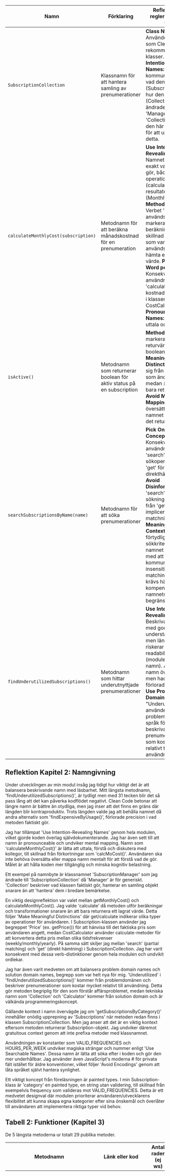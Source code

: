 | Namn | Förklaring | Reflektion och regler från Clean Code |
|------|------------|---------------------------------------|
| `SubscriptionCollection`| Klassnamn för att hantera samling av prenumerationer | **Class Names:** Använder substantiv som Clean Code rekommenderar för klasser. **Use Intention-Revealing Names:** Namnet kommunicerar både vad den innehåller (Subscriptions) och hur den organiseras (Collection). Namnet ändrades från 'Manager' till 'Collection' under den här processen för att uppnå just detta.|
| `calculateMonthlyCost(subscription)` | Metodnamn för att beräkna månadskostnad för en prenumeration | **Use Intention-Revealing Names:** Namnet talar om exakt vad metoden gör, både operationen (calculate) och resultatet (MonthlyCost). **Method Names:** Verbet 'calculate' används här för att markera att det är en beräkning, till skillnad från 'get' som vanligtvis används för att hämta ett lagrat värde. **Pick One Word per Concept:** Konsekvent användning av 'calculate' för alla kostnadsberäkningar i klassen CostCalculator. **Use Pronounceable Names:** Lätt att uttala och diskutera. |
| `isActive()` | Metodnamn som returnerar boolean för aktiv status på en subscription| **Method Names:** 'is' markerar att returvärdet är boolean. **Make Meaningful Distinctions:** Skiljer sig från `activate()` som ändrar status, medan `isActive()` bara returnerar den. **Avoid Mental Mapping:** Ingen översättning behövs, namnet talar om vad det returnerar. |
| `searchSubscriptionsByName(name)` | Metodnamn för att söka prenumerationer | **Pick One Word per Concept:** Konsekvent användning av 'search' för sökoperationer och 'get' för direkthämtning. **Avoid Disinformation:** 'search' indikerar sökning till skillnad från 'get' som skulle implicera en exakt matchning. **Add Meaningful Context:** 'ByName' förtydligar sökkriteriet men namnet misslyckas med att kommunicera case-insensitive partial matching. JSDoc krävs här för att kompensera för namnets begränsningar. |
| `findUnderutilizedSubscriptions()` | Metodnamn som hittar underutnyttjade prenumerationer | **Use Intention-Revealing Names:** Beskrivande namn med god understandability men längden riskerar att ge sämre readability (modulens längsta namn). Alternativa namn övervägdes men hade lett till förlorad precision. **Use Problem Domain Names:** "Underutilized" använder problemdomänens språk för att beskriva prenumerationer som kostar mycket relativt till användning. |


## Reflektion Kapitel 2: Namngivning
Under utvecklingen av min modul insåg jag tidigt hur viktigt det är att balansera beskrivande namn med läsbarhet. Mitt längsta metodnamn, 'findUnderutilizedSubscriptions()', är tydligt men med 31 tecken blir det så pass lång att det kan påverka kodflödet negativt. Clean Code betonar att längre namn är bättre än otydliga, men jag inser att det finns en gräns där längden blir kontraproduktiv. Trots längden valde jag att behålla namnet då andra alternativ som 'findExpensiveByUsage()', förlorade precision i vad metoden faktiskt gör.

Jag har tillämpat 'Use Intention-Revealing Names' genom hela modulen, vilket gjorde koden överlag självdokumenterande. Jag har även sett till att namn är pronounceable och undviker mental mapping. Namn som 'calculateMonthlyCost()' är lätta att uttala, förstå och diskutera med kollegor, till skillnad från förkortningar som 'calcMoCost()'. Användaren ska inte behöva översätta eller mappa namn mentalt för att förstå vad de gör. Målet är att hålla koden mer tillgänglig och minska kognitiv belastning.

Ett exempel på namnbyte är klassnamnet 'SubscriptionManager' som jag ändrade till 'SubscriptionCollection' då 'Manager' är för generiskt. 'Collection' beskriver vad klassen faktiskt gör, hanterar en samling objekt snarare än att 'hantera' dem i bredare bemärkelse.

En viktig designreflektion var valet mellan getMonthlyCost() och calculateMonthlyCost(). Jag valde 'calculate' då metoden utför beräkningar och transformationer snarare än att bara returnera ett lagrat värde. Detta följer 'Make Meaningful Distinctions' där get/calculate indikerar olika typer av operationer för användaren. I Subscription-klassen använder jag begreppet 'Price' (ex. getPrice()) för att hänvisa till det faktiska pris som användaren angett, medan CostCalculator använder calculate-metoder för att konvertera detta pris mellan olika tidsfrekvenser (weekly/monthly/yearly). På samma sätt skiljer jag mellan 'search' (partial matching) och 'get' (direkt hämtning) i SubscriptionCollection. Jag har varit konsekvent med dessa verb-distinktioner genom hela modulen och undvikit ordlekar.

Jag har även varit medveten om att balansera problem domain names och solution domain names, begrepp som var helt nya för mig. 'Underutilized' i 'findUnderutilizedSubscriptions()' kommer från problemdomänen och beskriver prenumerationer som kostar mycket relativt till användning. Detta gör metoden begriplig för den som förstår affärsproblemet, medan tekniska namn som 'Collection' och 'Calculator' kommer från solution domain och är välkända programmeringskoncept.

Gällande kontext i namn övervägde jag om 'getSubscriptionsByCategory()' innehåller onödig upprepning av 'Subscriptions' när metoden redan finns i klassen SubscriptionCollection. Men jag anser att det är en viktig kontext eftersom metoden returnerar Subscription-objekt. Jag undviker däremot gratuitous context genom att inte prefixa metoder med klassnamnet.

Användningen av konstanter som VALID_FREQUENCIES och HOURS_PER_WEEK undviker magiska strängar och nummer enligt 'Use Searchable Names'. Dessa namn är lätta att söka efter i koden och gör den mer underhållbar. Jag använder även JavaScript's moderna # för privata fält istället för äldre konventioner, vilket följer 'Avoid Encodings' genom att låta språket självt hantera synlighet.

Ett viktigt koncept från föreläsningen är painted types. I min Subscription-klass är 'category' en painted type, en string utan validering, till skillnad från exempelvis frequency som valideras mot VALID_FREQUENCIES. Detta är ett medvetet designval där modulen prioriterar användaren/utvecklarens flexibilitet att kunna skapa egna kategorier efter sina önskemål och överlåter till användaren att implementera riktiga typer vid behov.



## Tabell 2: Funktioner (Kapitel 3)

De 5 längsta metoderna ur totalt 29 publika metoder. 

| Metodnamn | Länk eller kod | Antal rader (ej ws) | Reflektion |
|-----------|----------------|---------------------|------------|
| `findUnderutilizedSubscriptions()` | [src/UsageAnalyzer.js](src/UsageAnalyzer.js#L33) | 18 | **Do One Thing:** Metoden bryter mot regeln genom att filtrera, beräkna och bygga resultat. **Förslag:** Dela upp i 3 privata metoder (`#filterUsable`, `#calculateCosts`, `#buildResults`). **Valt:** Behålla for-loop för tydligare flöde av komplex logik.  **Small Functions:** Metoden är nära Clean Code's gräns på max 20 rader, men ändå inom gränsen för vad som är acceptabelt. **Function Arguments:** Triadic vilket är problematiskt enligt Clean Code. Designvalet att inte injicera costCalculator via konstruktorn beror på att inte alla metoder i UsageAnalyzer behöver den och skulle få onödigt beroende. Trade-offen är att denna metod blir triadic, men varje metod är explicit om sina beroenden. **Command Query Separation:** Är en ren query utan sidoeffekter. |
| `calculateHourlyCost()`, `calculateMonthlyCost()`, `calculateYearlyCost()`, `calculateWeeklyCost()` | [src/CostCalculator.js](src/CostCalculator.js#L46) | 15, 12, 12, 12 | **Do One Thing:** Varje metod har ett tydligt ansvar - konvertera till specifik tidsfrekvens. **Function Arguments:** Monadic vilket är bra enligt Clean Code. **Structured Programming:** Använder flera returns istället för en exit point, vilket gör koden plattare och mer lättläst än djupt nästlade if/else-block. **Don't Repeat Yourself:** Duplicerad struktur mellan metoderna men med olika konverteringskunskap. **Förslag:** Extrahera till generisk metod `#convertCost(subscription, targetFrequency)`. **Valt:** Behålla separata metoder eftersom varje innehåller unik konverteringskunskap och en generisk lösning skulle skapa onödig komplexitet. |
| `constructor (Subscription)` | [src/Subscription.js](src/Subscription.js#L31) | 11 | **Do One Thing:** Konstruktorn initialiserar och validerar. **Function Arguments:** Polyadic (4 parametrar varav en med default) vilket inte är optimalt. **Förslag:** Configuration object `new Subscription({ name, price, frequency, category })` för att minska till 1 argument. **Valt:** Parameter-lista för enkelhet och tydlig ordning i denna modulstorlek. **Prefer Exceptions to Returning Error Codes:** Följer 'fail fast' genom att validera alla inputs och kastar exceptions före initialisering, vilket säkerställer att systemet endast innehåller giltiga Subscription-objekt. |
| `analyzeCostPerHour()` | [src/UsageAnalyzer.js](src/UsageAnalyzer.js#L17) | 6 | **Do One Thing:** Gör en sak - analyserar kostnad per timme. **Function Arguments:** Dyadic vilket är acceptabelt. **Förslag:** Injicera costCalculator via konstruktor. **Valt:** Parameter-passing för att hålla UsageAnalyzer oberoende av calculator för metoder som inte behöver den. **Prefer Exceptions to Returning Error Codes:** Kastar exception vid division med noll istället för att returnera felkod. **Command Query Separation:** Ren query utan sidoeffekter. |
| `addUsageHours()` | [src/Subscription.js](src/Subscription.js#L129) | 6 | **Do One Thing:** Gör en sak - lägger till timmar med validering. **Function Arguments:** Monadic vilket är acceptabelt. **Command Query Separation:** Är ett command som ändrar state utan att returnera värde, vilket följer CQS korrekt. **Have No Side Effects:** Tack vare det tydliga namnet (`add`) räknas state-förändringen inte som sidoeffekt eftersom metoden gör vad namnet lovar. **Prefer Exceptions to Returning Error Codes:** Kastar exception vid negativa värden istället för att returnera felkod. |


## Reflektion Kapitel 3: Funktioner
Under arbetet med modulen visade sig principerna ’Do One Thing’ och ’Small functions’ vara väldigt utmanande och tvingade mig att omvärdera hur jag tänker kring metodansvar. Överlag tycker jag att jag lyckats hålla ner komplexiteten och storleken på mina metoder men jag har några enstaka exempel som bryter mot detta, se tabell 2. Det fanns även några metoder jag funderade över, exempelvis 'calculateMonthlyCost()', som kan tyckas bryta mot 'Do One Thing' då den innehåller flera beräkningar. Men jag valde att behålla den då metodens logiska ansvar är en sak: att beräkna månadskostnaden och namnet reflekterar detta. If-satserna är implementationsdetaljer för att hantera olika frekvenser. Att dela upp metoden skulle göra koden svårare att läsa. Metoderna använder if/else-kedjor istället för switch-satser eftersom det bara finns två till tre fall att hantera, och if/else ger bättre läsbarhet för denna enkla logik.

Jag arbetade medvetet med abstraktionsnivåer genom att använda privata hjälpmetoder. I `calculateCostByCategory()` delegerar jag till `#filterActiveSubscriptions()` och `#groupCostsByCategory()` vilket håller den publika metoden på hög abstraktionsnivå medan hjälpmetoderna hanterar detaljer. På samma sätt använder `searchSubscriptionsByName()` den privata metoden `#matchesName()` för att hantera den lågnivålogiken med toLowerCase() och includes(). Detta följer principen om att läsa kod från topp till botten där användaren ser först vad som händer på hög nivå, sedan kan de välja att fördjupa sig i implementationen.

En princip jag tillämpat genom hela modulen är Command Query Separation (CQS). Metoder som `activate()` och `addUsageHours()` är kommandon som ändrar state utan att returnera värden, medan `isActive()` och alla calculate-metoder är queries som returnerar värden utan att ändra state. Detta gjorde koden mer förutsägbar. Det enda undantaget är `removeSubscription()` som returnerar boolean för att indikera om borttagningen lyckades, ett aktivt val för att öka användbarheten.

En viktig insikt var min refaktorering av findUnusedSubscriptions() från for-loop med push till filter(). Detta gav både kortare kod och högre abstraktionsnivå. För findUnderutilizedSubscriptions() som har liknande problematik övervägde jag method chaining men insåg att ett 'tåg' av filter().map().filter() skulle dölja den komplexa logiken där. For-loopen gör det tydligt att metoden både filtrerar och beräknar. Detta var en avvägning mellan högre abstraktion och explicit kod.

Jag har arbetat med att hålla blocks and indenting enkla genom låga indenteringsnivåer och små funktioner. If/while-block hålls korta och nästling undviks där det är möjligt genom att extrahera till privata metoder. Jag har även strukturerat klasserna så att publika metoder kommer först följt av privata hjälpmetoder, vilket underlättar för användaren att först förstå det publika interface.

I CostCalculator har beräkningsmetoderna liknande if/else-struktur. Jag funderade först på om det var ett brott mot DRY men insåg vid närmare granskning att varje metod innehåller unik kunskap om sin specifika konvertering. Strukturen är samma men kunskapen är olika. Att extrahera till en generisk metod skulle göra koden mer komplex utan verkligt värde. DRY handlar om duplicerad kunskap, inte bara duplicerad struktur.

Jag har strävat efter 'Use descriptive names', där namnet tydligt kommunicerar vad metoden gör och minskar behovet för kommentarer (något jag utvecklar mer i reflektionen över kapitel 2 namngivning). För side effects har jag varit vaksam på att metoder gör exakt vad namnet lovar. Exempelvis kommunicerar addUsageHours() tydligt att state kommer att ändras.

För felhantering följer modulen strikt 'Prefer Exceptions to Returning Error Codes'. Metoderna kastar exceptions med beskrivande meddelanden vid felaktig input istället för att returnera null eller felkoder. Detta gör felhanteringen tydligare och tvingar användaren att hantera fel korrekt. Det är sedan applikationens ansvar att fånga och hantera dessa exceptions med try/catch.

## Reflektion över egen kodkvalitet
Det har varit en väldigt lärorik process att tillämpa Clean Code-principer i utvecklingen av min modul. Under arbetet insåg jag hur givande och tidssparande det är med självdokumenterande kod, inte bara för andra utan även mig själv. Jag är van vid omfattande JSDoc-dokumentation enligt LNU-standard. Det var en märklig upplevelse att inse hur mycket av dokumentationen som blev överflödig när koden talar för sig själv.

Jag har strävat efter att skapa en välstrukturerad modul med tydlig separation of concerns med olika klasser för olika ansvarsområden, där jag använt privata metoder för att hålla publika metoder så små och fokuserade som möjligt, namngivna konstanter för att eliminera magiska nummer och konsekvent tillämpat Command Query Separation. Förbättringsområden finns naturligtvis både i koden och i min förståelse av principerna, vilket jag vill vara transparent med i den här reflektionen.

Genom denna assignment tar jag med mig vikten av att ’kommunicera lösningen, inte bara lösa problemet’. Den omfattande API-dokumentationen och de tydliga felmeddelanden som jag skapat hoppas jag kan hjälpa andra utvecklare förstå koden likväl som att få den att fungera.

Att analysera modulen utifrån Clean Code-perspektiv har varit en ögonöppnare och krävt mycket tankeverksamhet. I varje designval tvingades jag reflektera över hur en utomstående utvecklare ska förstå koden, vilket ställde mig inför konstanta vägskäl. Att följa Clean Code i alla avseenden har varit omöjligt för mig, vissa principer hamnar i konflikt med varandra, och jag har många gånger fått låta kontexten avgöra vilket val som är mest lämpligt. Alla beslut har nog inte varit 'rätt' men jag har reflekterat och lärt mig väldigt mycket. Det är jag tacksam för.